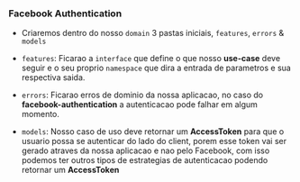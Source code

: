 ### Facebook Authentication

- Criaremos dentro do nosso `domain` 3 pastas iniciais, `features`, `errors` & `models`

- `features`: Ficarao a `interface` que define o que nosso <b>use-case</b> deve seguir e o seu proprio `namespace` que dira a entrada de parametros e sua respectiva saida.

- `errors`: Ficarao erros de dominio da nossa aplicacao, no caso do <b>facebook-authentication</b> a autenticacao pode falhar em algum momento.

- `models`: Nosso caso de uso deve retornar um <b>AccessToken</b> para que o usuario possa se autenticar do lado do client, porem esse token vai ser gerado atraves da nossa aplicacao e nao pelo Facebook, com isso podemos ter outros tipos de estrategias de autenticacao podendo retornar um <b>AccessToken</b>
